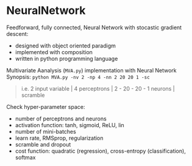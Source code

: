 # NeuralNetwork

Feedforward, fully connected, Neural Network with stocastic gradient descent:
- designed with object oriented paradigm
- implemented with composition
- written in python programming language

Multivariate Aanalysis (`MVA.py`) implementation with Neural Network <br>
Synopsis: `python MVA.py -nv 2 -np 4 -nn 2 20 20 1 -sc` <br>
> i.e. 2 input variable | 4 perceptrons | 2 - 20 - 20 - 1 neurons | scramble

Check hyper-parameter space:
- number of perceptrons and neurons
- activation function: tanh, sigmoid, ReLU, lin
- number of mini-batches
- learn rate,  RMSprop, regularization
- scramble and dropout
- cost function: quadratic (regression), cross-entropy (classification), softmax

